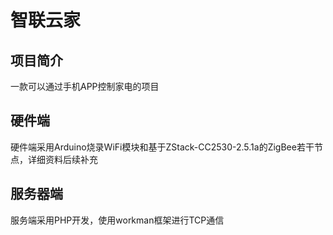 # 智联云家

## 项目简介

一款可以通过手机APP控制家电的项目

## 硬件端

硬件端采用Arduino烧录WiFi模块和基于ZStack-CC2530-2.5.1a的ZigBee若干节点，详细资料后续补充

## 服务器端

服务端采用PHP开发，使用workman框架进行TCP通信
